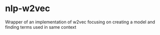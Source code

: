 # nlp-w2vec
Wrapper of an implementation of w2vec focusing on creating a model and finding terms used in same context
